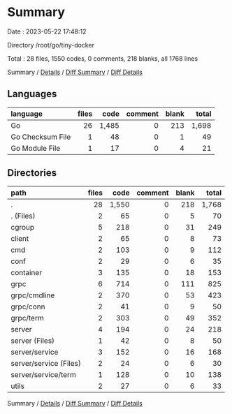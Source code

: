 # Summary

Date : 2023-05-22 17:48:12

Directory /root/go/tiny-docker

Total : 28 files,  1550 codes, 0 comments, 218 blanks, all 1768 lines

Summary / [Details](details.md) / [Diff Summary](diff.md) / [Diff Details](diff-details.md)

## Languages
| language | files | code | comment | blank | total |
| :--- | ---: | ---: | ---: | ---: | ---: |
| Go | 26 | 1,485 | 0 | 213 | 1,698 |
| Go Checksum File | 1 | 48 | 0 | 1 | 49 |
| Go Module File | 1 | 17 | 0 | 4 | 21 |

## Directories
| path | files | code | comment | blank | total |
| :--- | ---: | ---: | ---: | ---: | ---: |
| . | 28 | 1,550 | 0 | 218 | 1,768 |
| . (Files) | 2 | 65 | 0 | 5 | 70 |
| cgroup | 5 | 218 | 0 | 31 | 249 |
| client | 2 | 65 | 0 | 8 | 73 |
| cmd | 2 | 103 | 0 | 9 | 112 |
| conf | 2 | 29 | 0 | 6 | 35 |
| container | 3 | 135 | 0 | 18 | 153 |
| grpc | 6 | 714 | 0 | 111 | 825 |
| grpc/cmdline | 2 | 370 | 0 | 53 | 423 |
| grpc/conn | 2 | 41 | 0 | 9 | 50 |
| grpc/term | 2 | 303 | 0 | 49 | 352 |
| server | 4 | 194 | 0 | 24 | 218 |
| server (Files) | 1 | 42 | 0 | 8 | 50 |
| server/service | 3 | 152 | 0 | 16 | 168 |
| server/service (Files) | 2 | 24 | 0 | 6 | 30 |
| server/service/term | 1 | 128 | 0 | 10 | 138 |
| utils | 2 | 27 | 0 | 6 | 33 |

Summary / [Details](details.md) / [Diff Summary](diff.md) / [Diff Details](diff-details.md)